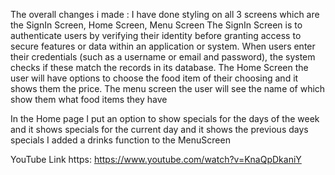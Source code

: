 ﻿The overall changes i made :
I have done styling on all 3 screens which are the SignIn Screen, Home Screen, Menu Screen 
The SignIn Screen is to  authenticate users by verifying their identity before granting access to secure features or data within an application or system. When users enter their credentials (such as a username or email and password), the system checks if these match the records in its database.
The Home Screen the user will have options to choose the food item of their choosing and it shows them the price.
The menu screen the user will see the name of which show them what food items they have 

In the Home page I put an option to show specials for the days of the week and it shows specials for the current day and it shows the previous days specials 
I added a drinks function to the MenuScreen

YouTube Link https: https://www.youtube.com/watch?v=KnaQpDkaniY

